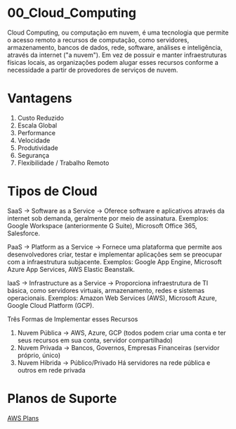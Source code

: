# 00_Cloud_Computing

Cloud Computing, ou computação em nuvem, é uma tecnologia que permite o acesso remoto a recursos de computação, como servidores, armazenamento, bancos de dados, rede, software, análises e inteligência, através da internet ("a nuvem"). Em vez de possuir e manter infraestruturas físicas locais, as organizações podem alugar esses recursos conforme a necessidade a partir de provedores de serviços de nuvem.
# Vantagens

1. Custo Reduzido
2. Escala Global
3. Performance
4. Velocidade
5. Produtividade
6. Segurança
7. Flexibilidade / Trabalho Remoto

# Tipos de Cloud

SaaS → Software as a Service → Oferece software e aplicativos através da internet sob demanda, geralmente por meio de assinatura. Exemplos: Google Workspace (anteriormente G Suite), Microsoft Office 365, Salesforce.

PaaS → Platform as a Service → Fornece uma plataforma que permite aos desenvolvedores criar, testar e implementar aplicações sem se preocupar com a infraestrutura subjacente. Exemplos: Google App Engine, Microsoft Azure App Services, AWS Elastic Beanstalk.

IaaS → Infrastructure as a Service  → Proporciona infraestrutura de TI básica, como servidores virtuais, armazenamento, redes e sistemas operacionais. Exemplos: Amazon Web Services (AWS), Microsoft Azure, Google Cloud Platform (GCP).

Três Formas de Implementar esses Recursos

1. Nuvem Pública → AWS, Azure, GCP (todos podem criar uma conta e ter seus recursos em sua conta, servidor compartilhado)
2. Nuvem Privada → Bancos, Governos, Empresas Financeiras (servidor próprio, único)
3. Nuvem Híbrida → Público/Privado Há servidores na rede pública e outros em rede privada
# Planos de Suporte

[AWS Plans](https://aws.amazon.com/pt/premiumsupport/plans/)